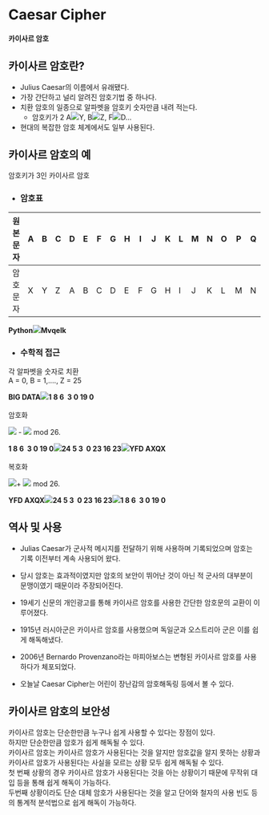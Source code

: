 # Caesar Cipher
#### 카이사르 암호

## 카이사르 암호란?
- Julius Caesar의 이름에서 유래됐다.
- 가장 간단하고 널리 알려진 암호기법 중 하나다.
- 치환 암호의 일종으로 알파벳을 암호키 숫자만큼 내려 적는다.
    - 암호키가 2 A<img src="https://render.githubusercontent.com/render/math?math=\rightarrow">Y, B<img src="https://render.githubusercontent.com/render/math?math=\rightarrow">Z, F<img src="https://render.githubusercontent.com/render/math?math=\rightarrow">D...
- 현대의 복잡한 암호 체계에서도 일부 사용된다.

## 카이사르 암호의 예

암호키가 3인 카이사르 암호

- ### 암호표

|원본문자|A|B|C|D|E|F|G|H|I|J|K|L|M|N|O|P|Q|R|S|T|U|V|W|X|Y|Z|
|--------|-|-|-|-|-|-|-|-|-|-|-|-|-|-|-|-|-|-|-|-|-|-|-|-|-|-|
|암호문자|X|Y|Z|A|B|C|D|E|F|G|H|I|J|K|L|M|N|O|P|Q|R|S|T|U|V|W|

**Python<img src="https://render.githubusercontent.com/render/math?math=\rightarrow">Mvqelk**

- ### 수학적 접근

각 알파벳을 숫자로 치환
<br/>
A = 0, B = 1,...., Z = 25

**BIG DATA<img src="https://render.githubusercontent.com/render/math?math=\rightarrow">1 8 6&nbsp;&nbsp;3 0 19 0**
<br/>
<br/>
암호화

<img src="https://render.githubusercontent.com/render/math?math=E_n(x) = ( x"> - <img src="https://render.githubusercontent.com/render/math?math=n)"> mod 26.

**1 8 6&nbsp;&nbsp;3 0 19 0<img src="https://render.githubusercontent.com/render/math?math=\rightarrow">24 5 3&nbsp;&nbsp;0 23 16 23<img src="https://render.githubusercontent.com/render/math?math=\rightarrow">YFD AXQX**
<br/>
<br/>
복호화

<img src="https://render.githubusercontent.com/render/math?math=D_n(x) = (x ">+ <img src="https://render.githubusercontent.com/render/math?math=n)"> mod 26.

**YFD AXQX<img src="https://render.githubusercontent.com/render/math?math=\rightarrow">24 5 3&nbsp;&nbsp;0 23 16 23<img src="https://render.githubusercontent.com/render/math?math=\rightarrow">1 8 6&nbsp;&nbsp;3 0 19 0**

## 역사 및 사용

- Julias Caesar가 군사적 메시지를 전달하기 위해 사용하며 기록되었으며  암호는 기록 이전부터  계속 사용되어 왔다.

- 당시 암호는 효과적이였지만 암호의 보안이 뛰어난 것이  아닌 적 군사의 대부분이 문맹이였기 때문이라 주장되어진다.

- 19세기 신문의 개인광고를 통해  카이사르 암호를 사용한 간단한 암호문의 교환이 이루어졌다.

- 1915년 러시아군은 카이사르 암호를 사용했으며  독일군과 오스트리아 군은 이를 쉽게 해독해냈다.

- 2006년 Bernardo Provenzano라는 마피아보스는 변형된 카이사르 암호를 사용하다가 체포되었다.

- 오늘날 Caesar Cipher는 어린이 장난감의 암호해독링 등에서 볼 수 있다.

## 카이사르 암호의 보안성

카이사르 암호는 단순한만큼 누구나 쉽게 사용할 수 있다는 장점이 있다.  
하지만 단순한만큼 암호가 쉽게 해독될 수 있다.  
카이사르 암호는 카이사르 암호가 사용된다는 것을 알지만 암호값을 알지 못하는 상황과 카이사르 암호가 사용된다는 사실을 모르는 상황 모두 쉽게 해독될 수 있다.  
첫 번째 상황의 경우 카이사르 암호가 사용된다는 것을 아는 상황이기 때문에 무작위 대입 등을 통해 쉽게 해독이 가능하다.  
두번째 상황이라도 단순 대체 암호가 사용된다는 것을 알고 단어와 철자의 사용 빈도 등의 통계적 분석법으로 쉽게 해독이 가능하다.
